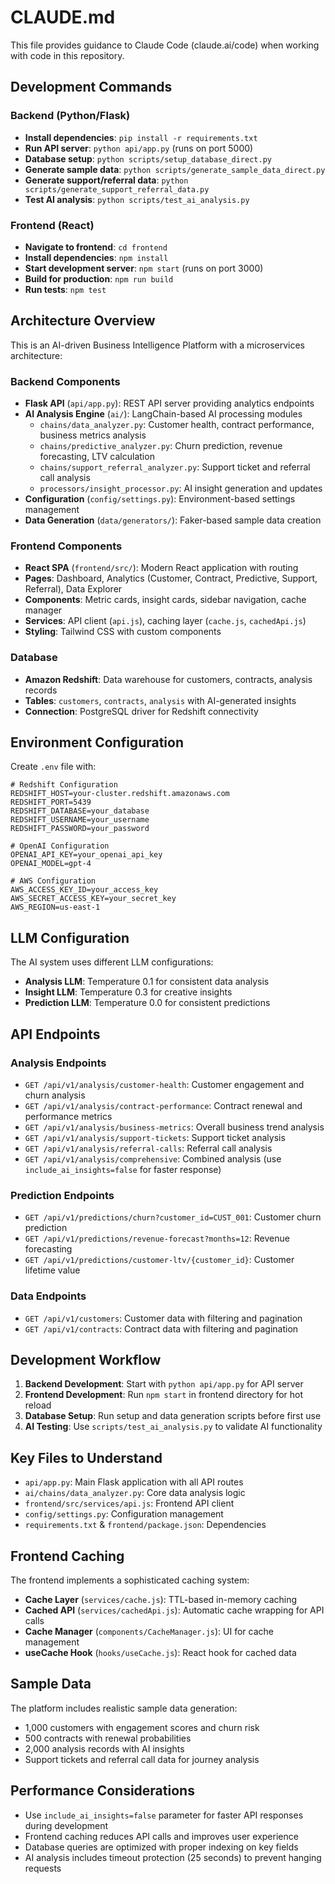 # CLAUDE.md

This file provides guidance to Claude Code (claude.ai/code) when working with code in this repository.

## Development Commands

### Backend (Python/Flask)
- **Install dependencies**: `pip install -r requirements.txt`
- **Run API server**: `python api/app.py` (runs on port 5000)
- **Database setup**: `python scripts/setup_database_direct.py`
- **Generate sample data**: `python scripts/generate_sample_data_direct.py`
- **Generate support/referral data**: `python scripts/generate_support_referral_data.py`
- **Test AI analysis**: `python scripts/test_ai_analysis.py`

### Frontend (React)
- **Navigate to frontend**: `cd frontend`
- **Install dependencies**: `npm install`
- **Start development server**: `npm start` (runs on port 3000)
- **Build for production**: `npm run build`
- **Run tests**: `npm test`

## Architecture Overview

This is an AI-driven Business Intelligence Platform with a microservices architecture:

### Backend Components
- **Flask API** (`api/app.py`): REST API server providing analytics endpoints
- **AI Analysis Engine** (`ai/`): LangChain-based AI processing modules
  - `chains/data_analyzer.py`: Customer health, contract performance, business metrics analysis
  - `chains/predictive_analyzer.py`: Churn prediction, revenue forecasting, LTV calculation
  - `chains/support_referral_analyzer.py`: Support ticket and referral call analysis
  - `processors/insight_processor.py`: AI insight generation and updates
- **Configuration** (`config/settings.py`): Environment-based settings management
- **Data Generation** (`data/generators/`): Faker-based sample data creation

### Frontend Components
- **React SPA** (`frontend/src/`): Modern React application with routing
- **Pages**: Dashboard, Analytics (Customer, Contract, Predictive, Support, Referral), Data Explorer
- **Components**: Metric cards, insight cards, sidebar navigation, cache manager
- **Services**: API client (`api.js`), caching layer (`cache.js`, `cachedApi.js`)
- **Styling**: Tailwind CSS with custom components

### Database
- **Amazon Redshift**: Data warehouse for customers, contracts, analysis records
- **Tables**: `customers`, `contracts`, `analysis` with AI-generated insights
- **Connection**: PostgreSQL driver for Redshift connectivity

## Environment Configuration

Create `.env` file with:
```env
# Redshift Configuration
REDSHIFT_HOST=your-cluster.redshift.amazonaws.com
REDSHIFT_PORT=5439
REDSHIFT_DATABASE=your_database
REDSHIFT_USERNAME=your_username
REDSHIFT_PASSWORD=your_password

# OpenAI Configuration
OPENAI_API_KEY=your_openai_api_key
OPENAI_MODEL=gpt-4

# AWS Configuration
AWS_ACCESS_KEY_ID=your_access_key
AWS_SECRET_ACCESS_KEY=your_secret_key
AWS_REGION=us-east-1
```

## LLM Configuration

The AI system uses different LLM configurations:
- **Analysis LLM**: Temperature 0.1 for consistent data analysis
- **Insight LLM**: Temperature 0.3 for creative insights
- **Prediction LLM**: Temperature 0.0 for consistent predictions

## API Endpoints

### Analysis Endpoints
- `GET /api/v1/analysis/customer-health`: Customer engagement and churn analysis
- `GET /api/v1/analysis/contract-performance`: Contract renewal and performance metrics
- `GET /api/v1/analysis/business-metrics`: Overall business trend analysis
- `GET /api/v1/analysis/support-tickets`: Support ticket analysis
- `GET /api/v1/analysis/referral-calls`: Referral call analysis
- `GET /api/v1/analysis/comprehensive`: Combined analysis (use `include_ai_insights=false` for faster response)

### Prediction Endpoints
- `GET /api/v1/predictions/churn?customer_id=CUST_001`: Customer churn prediction
- `GET /api/v1/predictions/revenue-forecast?months=12`: Revenue forecasting
- `GET /api/v1/predictions/customer-ltv/{customer_id}`: Customer lifetime value

### Data Endpoints
- `GET /api/v1/customers`: Customer data with filtering and pagination
- `GET /api/v1/contracts`: Contract data with filtering and pagination

## Development Workflow

1. **Backend Development**: Start with `python api/app.py` for API server
2. **Frontend Development**: Run `npm start` in frontend directory for hot reload
3. **Database Setup**: Run setup and data generation scripts before first use
4. **AI Testing**: Use `scripts/test_ai_analysis.py` to validate AI functionality

## Key Files to Understand

- `api/app.py`: Main Flask application with all API routes
- `ai/chains/data_analyzer.py`: Core data analysis logic
- `frontend/src/services/api.js`: Frontend API client
- `config/settings.py`: Configuration management
- `requirements.txt` & `frontend/package.json`: Dependencies

## Frontend Caching

The frontend implements a sophisticated caching system:
- **Cache Layer** (`services/cache.js`): TTL-based in-memory caching
- **Cached API** (`services/cachedApi.js`): Automatic cache wrapping for API calls
- **Cache Manager** (`components/CacheManager.js`): UI for cache management
- **useCache Hook** (`hooks/useCache.js`): React hook for cached data

## Sample Data

The platform includes realistic sample data generation:
- 1,000 customers with engagement scores and churn risk
- 500 contracts with renewal probabilities
- 2,000 analysis records with AI insights
- Support tickets and referral call data for journey analysis

## Performance Considerations

- Use `include_ai_insights=false` parameter for faster API responses during development
- Frontend caching reduces API calls and improves user experience
- Database queries are optimized with proper indexing on key fields
- AI analysis includes timeout protection (25 seconds) to prevent hanging requests
